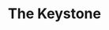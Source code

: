 ---
pid: CH828
title: The Keystone
location_transcription: City Hall Market West
zipcode: '17543'
outside_phl: 'Lititz PA '
neighborhood: 
age: '24'
age_range: 20-29
instagram: 
image_file_name: CH_828.jpg
proposal_transcription: The Keystone
topic: Unity
topic_summary: '0'
type: Other No Form
keywords_other: Keystone
credit: 
image_labels: "#NAME?"
twitter: 
facebook: 
permalink: "/monuments/ch828/"
layout: item-page
---